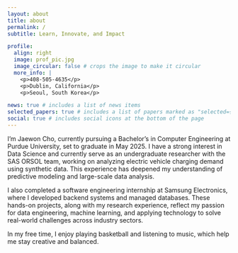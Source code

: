 ```yaml
---
layout: about
title: about
permalink: /
subtitle: Learn, Innovate, and Impact

profile:
  align: right
  image: prof_pic.jpg
  image_circular: false # crops the image to make it circular
  more_info: |
    <p>408-505-4635</p>
    <p>Dublin, California</p>
    <p>Seoul, South Korea</p>

news: true # includes a list of news items
selected_papers: true # includes a list of papers marked as "selected={true}"
social: true # includes social icons at the bottom of the page
---
```


I’m Jaewon Cho, currently pursuing a Bachelor’s in Computer Engineering at Purdue University, set to graduate in May 2025. I have a strong interest in Data Science and currently serve as an undergraduate researcher with the SAS ORSOL team, working on analyzing electric vehicle charging demand using synthetic data. This experience has deepened my understanding of predictive modeling and large-scale data analysis.

I also completed a software engineering internship at Samsung Electronics, where I developed backend systems and managed databases. These hands-on projects, along with my research experience, reflect my passion for data engineering, machine learning, and applying technology to solve real-world challenges across industry sectors.

In my free time, I enjoy playing basketball and listening to music, which help me stay creative and balanced.
